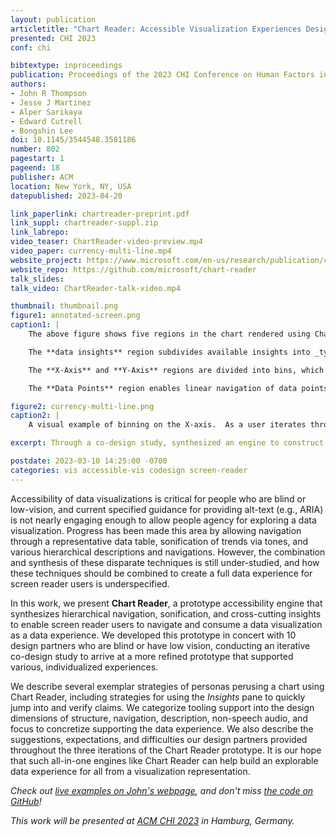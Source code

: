 ```yaml
---
layout: publication
articletitle: "Chart Reader: Accessible Visualization Experiences Designed with Screen Reader Users"
presented: CHI 2023
conf: chi

bibtextype: inproceedings
publication: Proceedings of the 2023 CHI Conference on Human Factors in Computing Systems
authors:
- John R Thompson
- Jesse J Martinez
- Alper Sarikaya
- Edward Cutrell
- Bongshin Lee
doi: 10.1145/3544548.3581186
number: 802
pagestart: 1
pageend: 18
publisher: ACM
location: New York, NY, USA
datepublished: 2023-04-20

link_paperlink: chartreader-preprint.pdf
link_suppl: chartreader-suppl.zip
link_labrepo:
video_teaser: ChartReader-video-preview.mp4
video_paper: currency-multi-line.mp4
website_project: https://www.microsoft.com/en-us/research/publication/chart-reader-accessible-visualization-experiences-designed-with-screen-reader-users/
website_repo: https://github.com/microsoft/chart-reader
talk_slides:
talk_video: ChartReader-talk-video.mp4

thumbnail: thumbnail.png
figure1: annotated-screen.png
caption1: |
    The above figure shows five regions in the chart rendered using Chart Reader.  These five regions are top-level items in the visualization, and are organized hierarchically.

    The **data insights** region subdivides available insights into _types_ of insights (summary, trends, anomalies, and statistics), and the individual insights link to segments of the visualized data.

    The **X-Axis** and **Y-Axis** regions are divided into bins, which allows for quick navigation along the time or value ranges.

    The **Data Points** region enables linear navigation of data points, with augmentations for sonifying data, switching between series of data, and fast-stepping through data points.  The **Series Filters** list all available data series and allows users to "hide" series when navigating in the Data Points region, facilitating more targeted data comparison.

figure2: currency-multi-line.png
caption2: |
    A visual example of binning on the X-axis.  As a user iterates through the bins on the X-axis, Chart Reader provides averages per-series.  A user can chose to continue to seek through X-axis bins, or they can elect to jump into the Data Points region to navigate and/or sonify individual data points.  The [teaser video demonstrates example interaction](/assets/publications/chartreader/currency-multi-line.mp4) using this chart.

excerpt: Through a co-design study, synthesized an engine to construct accessible visualization experiences for screen-reader users.

postdate: 2023-03-10 14:25:00 -0700
categories: vis accessible-vis codesign screen-reader
---
```


Accessibility of data visualizations is critical for people who are blind or low-vision, and current specified guidance for providing alt-text (e.g., ARIA) is not nearly engaging enough to allow people agency for exploring a data visualization.  Progress has been made this area by allowing navigation through a representative data table, sonification of trends via tones, and various hierarchical descriptions and navigations.  However, the combination and synthesis of these disparate techniques is still under-studied, and how these techniques should be combined to create a full data experience for screen reader users is underspecified.

In this work, we present **Chart Reader**, a prototype accessibility engine that synthesizes hierarchical navigation, sonification, and cross-cutting insights to enable screen reader users to navigate and consume a data visualization as a data experience.  We developed this prototype in concert with 10 design partners who are blind or have low vision, conducting an iterative co-design study to arrive at a more refined prototype that supported various, individualized experiences.

We describe several exemplar strategies of personas perusing a chart using Chart Reader, including strategies for using the _Insights_ pane to quickly jump into and verify claims.  We categorize tooling support into the design dimensions of structure, navigation, description, non-speech audio, and focus to concretize supporting the data experience.
We also describe the suggestions, expectations, and difficulties our design partners provided throughout the three iterations of the Chart Reader prototype.
It is our hope that such all-in-one engines like Chart Reader can help build an explorable data experience for all from a visualization representation.

*Check out [live examples on John's webpage](https://jrthomp.com/chart-reader/), and don't miss [the code on GitHub](https://github.com/microsoft/chart-reader)!*

*This work will be presented at [ACM CHI 2023](https://chi2023.acm.org/) in Hamburg, Germany.*

